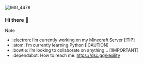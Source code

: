 ![IMG_4478](https://github.com/kexility/kexility/assets/102562108/17db5e5d-c38e-44e5-aff2-bf3a24e155c1)

### Hi there 👋

> [!NOTE] 
> 
>
> - :electron: I’m currently working on my Minecraft Server
> [!TIP] 
> - :atom: I’m currently learning Python
> [!CAUTION] 
> - :bowtie: I’m looking to collaborate on anything...
> [!IMPORTANT] 
> - :dependabot: How to reach me: https://dsc.gg/kexility
